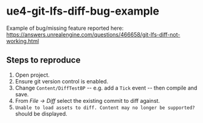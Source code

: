 # ue4-git-lfs-diff-bug-example
Example of bug/missing feature reported here: https://answers.unrealengine.com/questions/466658/git-lfs-diff-not-working.html

## Steps to reproduce
1. Open project.
2. Ensure git version control is enabled.
3. Change `Content/DiffTestBP` -- e.g. add a `Tick` event -- then compile and save.
4. From *File -> Diff* select the existing commit to diff against.
5. `Unable to load assets to diff. Content may no longer be supported?` should be displayed.
